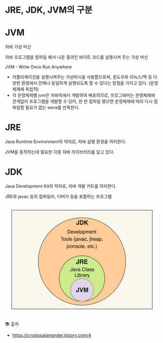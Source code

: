 # JRE, JDK, JVM의 구분

# JVM

자바 가상 머신

자바 프로그램을 컴파일 해서 나온 결과인 바이트 코드를 실행시켜 주는 가상 머신

JVM - Write Once Run Anywhere

- 어플리케이션을 실행시켜주는 가상머시을 사용함으로써, 윈도우와 리눅스/맥 등 다양한 환경에서 언제나 동일하게 실행되도록 할 수 있다는 장점을 가지고 있다. (운영체제에 독립적)
- 각 운영체제별 jvm은 자바측에서 개발하여 배포하므로, 프로그래머는 운영체제에 관계없이 프로그램을 개발할 수 있어, 한 번 컴파일 됐으면 운영체제에 따라 다시 컴파일할 필요가 없는 wora를 만족한다.

# JRE

Java Runtime Environment의 약자로, 자바 실행 환경을 의미한다.

JVM을 동작하는데 필요한 각종 자바 라이브러리를 담고 있다.

# JDK

Java Development Kit의 약자로, 자바 개발 키트를 의미한다. 

JRE와 javac 등의 컴파일러, 디버거 등을 포함하는 프로그램

![img](img/ye_jdk.png)

📚 출처

- https://cryptosalamander.tistory.com/4